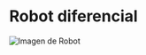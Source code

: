 # Robot diferencial

![Imagen de Robot](relative/JorgeArturo/Tutorial-PIC16F18877/tree/master/Tutorial_5_Robot.X/IMG_20200818_134036083.jpg?raw=true&s=200)

